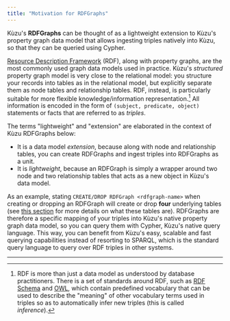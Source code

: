 ```yaml
---
title: "Motivation for RDFGraphs"
---
```


Kùzu's **RDFGraphs** can be thought of as a lightweight extension to Kùzu's property graph data model
that allows ingesting triples natively into Kùzu, so that they can be queried using Cypher.

[Resource Description Framework](https://www.w3.org/RDF/) (RDF), along with property graphs,
are the most commonly used graph data models used in practice. Kùzu's _structured_ property graph
model is very close to the relational model:
you structure your records into tables as in the relational model, but
explicitly separate them as node tables and relationship tables.
RDF, instead, is particularly suitable for more flexible knowledge/information representation.[^1]
All information is encoded in the form of `(subject, predicate, object)` statements or facts
that are referred to as _triples_.

[^1]: RDF is more than just a data model as understood by database practitioners. There is a set of
standards around RDF, such as [RDF Schema](https://www.w3.org/TR/rdf-schema/) and [OWL](https://www.w3.org/OWL/),
which contain predefined vocabulary that can be used to describe the "meaning" of
other vocabulary terms used in triples so as to automatically infer new triples (this is called _inference_).

The terms "lightweight" and "extension" are elaborated in the context of Kùzu RDFGraphs below:

* It is a data model _extension_, because along with node and relationship
tables, you can create RDFGraphs and ingest triples into RDFGraphs as a unit.
* It is _lightweight_, because an RDFGraph is simply a wrapper around
two node and two relationship tables that acts as a new object in Kùzu's data model.

As an example, stating `CREATE/DROP RDFGraph <rdfgraph-name>` when creating or dropping an RDFGraph
will create or drop **four** underlying tables
(see [this section](/rdf-graphs/rdfgraphs-overview/#rdfgraphs-mapping-of-triples-to-property-graph-tables)
for more details on what these tables are).
RDFGraphs are therefore a specific mapping of your triples into
Kùzu's native property graph data model, so you can query
them with Cypher, Kùzu's native query language. This way, you can benefit from Kùzu's easy, scalable and
fast querying capabilities instead of resorting to SPARQL, which is the standard query language to
query over RDF triples in other systems.

---
